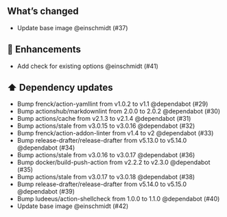 ## What’s changed
- Update base image @einschmidt (#37)

## 🚀 Enhancements

- Add check for existing options @einschmidt (#41)

## ⬆️ Dependency updates

- Bump frenck/action-yamllint from v1.0.2 to v1.1 @dependabot (#29)
- Bump actionshub/markdownlint from 2.0.0 to 2.0.2 @dependabot (#30)
- Bump actions/cache from v2.1.3 to v2.1.4 @dependabot (#31)
- Bump actions/stale from v3.0.15 to v3.0.16 @dependabot (#32)
- Bump frenck/action-addon-linter from v1.4 to v2 @dependabot (#33)
- Bump release-drafter/release-drafter from v5.13.0 to v5.14.0 @dependabot (#34)
- Bump actions/stale from v3.0.16 to v3.0.17 @dependabot (#36)
- Bump docker/build-push-action from v2.2.2 to v2.3.0 @dependabot (#35)
- Bump actions/stale from v3.0.17 to v3.0.18 @dependabot (#38)
- Bump release-drafter/release-drafter from v5.14.0 to v5.15.0 @dependabot (#39)
- Bump ludeeus/action-shellcheck from 1.0.0 to 1.1.0 @dependabot (#40)
- Update base image @einschmidt (#42)
